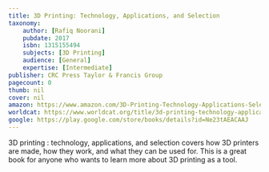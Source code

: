 ```yaml
---
title: 3D Printing: Technology, Applications, and Selection
taxonomy:
	author: [Rafiq Noorani]
	pubdate: 2017
	isbn: 1315155494
	subjects: [3D Printing]
	audience: [General]
	expertise: [Intermediate]
publisher: CRC Press Taylor & Francis Group
pagecount: 0
thumb: nil
cover: nil
amazon: https://www.amazon.com/3D-Printing-Technology-Applications-Selection/dp/1498783759/ref=sr_1_2?keywords=3D+printing+%3A+technology%2C+applications%2C+and+selection&qid=1569590604&s=gateway&sr=8-2
worldcat: https://www.worldcat.org/title/3d-printing-technology-applications-and-selection/oclc/1021403874&referer=brief_results
google: https://play.google.com/store/books/details?id=Ne23tAEACAAJ
---
```

3D printing : technology, applications, and selection covers how 3D printers are made, how they work, and what they can be used for.  This is a great book for anyone who wants to learn more about 3D printing as a tool.